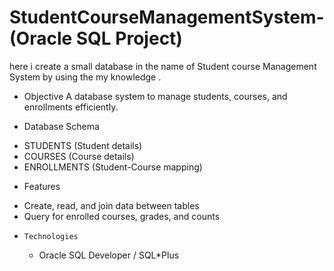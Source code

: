 # StudentCourseManagementSystem-(Oracle SQL Project)
here i create a small database in the name of  Student course Management System  by using the my  knowledge . 
*  Objective
   A database system to manage students, courses, and enrollments efficiently.
   
*    Database Schema
  - STUDENTS (Student details)
  - COURSES (Course details)
  - ENROLLMENTS (Student-Course mapping)
*    Features
  - Create, read, and join data between tables
  - Query for enrolled courses, grades, and counts

*     Technologies
  - Oracle SQL Developer / SQL*Plus
